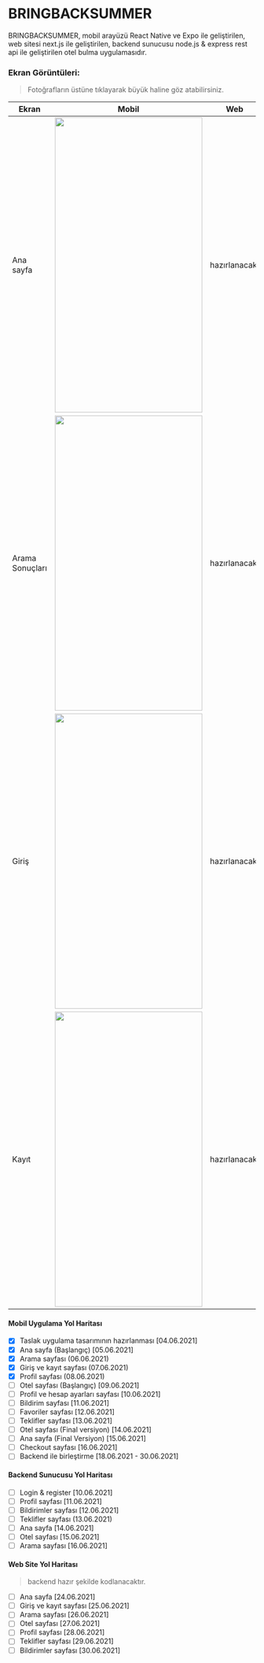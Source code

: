 # BRINGBACKSUMMER
BRINGBACKSUMMER, mobil arayüzü React Native ve Expo ile geliştirilen, web sitesi next.js ile geliştirilen, backend sunucusu node.js & express rest api ile geliştirilen otel bulma uygulamasıdır.

### Ekran Görüntüleri:
> Fotoğrafların üstüne tıklayarak büyük haline göz atabilirsiniz.

| Ekran | Mobil  | Web |
|--|--|--|
| Ana sayfa | <img src="https://user-images.githubusercontent.com/50625747/120895183-7b9de600-c624-11eb-979a-2d35716b85a7.png" width="300" height="600" />| hazırlanacak. |
| Arama Sonuçları | <img src="https://user-images.githubusercontent.com/50625747/120973538-bf553480-c777-11eb-97ae-086c643aa8db.png" width="300" height="600" />| hazırlanacak. |
| Giriş | <img src="https://user-images.githubusercontent.com/50625747/120973675-e9a6f200-c777-11eb-8e01-1833f9e142b5.png" width="300" height="600" />| hazırlanacak. |
| Kayıt | <img src="https://user-images.githubusercontent.com/50625747/120973537-bebc9e00-c777-11eb-9042-d59ad934eeda.png" width="300" height="600" />| hazırlanacak. |

#### Mobil Uygulama Yol Haritası
 - [x] Taslak uygulama tasarımının hazırlanması [04.06.2021]
 - [x] Ana sayfa (Başlangıç) [05.06.2021]
 - [x] Arama sayfası (06.06.2021)
 - [x] Giriş ve kayıt sayfası (07.06.2021)
 - [x] Profil sayfası (08.06.2021)
 - [ ] Otel sayfası (Başlangıç) [09.06.2021]
 - [ ] Profil ve hesap ayarları sayfası [10.06.2021]
 - [ ] Bildirim sayfası [11.06.2021]
 - [ ] Favoriler sayfası [12.06.2021]
 - [ ] Teklifler sayfası [13.06.2021]
 - [ ] Otel sayfası (Final versiyon) [14.06.2021]
 - [ ] Ana sayfa (Final Versiyon) [15.06.2021]
 - [ ] Checkout sayfası [16.06.2021]
 - [ ] Backend ile birleştirme [18.06.2021 - 30.06.2021]

#### Backend Sunucusu Yol Haritası
 - [ ] Login & register [10.06.2021]
 - [ ] Profil sayfası [11.06.2021]
 - [ ] Bildirimler sayfası [12.06.2021]
 - [ ] Teklifler sayfası (13.06.2021)
 - [ ] Ana sayfa [14.06.2021]
 - [ ] Otel sayfası [15.06.2021]
 - [ ] Arama sayfası [16.06.2021]

#### Web Site Yol Haritası
> backend hazır şekilde kodlanacaktır.
 - [ ] Ana sayfa [24.06.2021]
 - [ ] Giriş ve kayıt sayfası [25.06.2021]
 - [ ] Arama sayfası [26.06.2021]
 - [ ] Otel sayfası [27.06.2021]
 - [ ] Profil sayfası [28.06.2021]
 - [ ] Teklifler sayfası [29.06.2021]
 - [ ] Bildirimler sayfası [30.06.2021]
